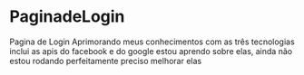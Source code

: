 # PaginadeLogin
Pagina de Login
Aprimorando meus conhecimentos com as três tecnologias
inclui as apis do facebook e do google estou aprendo sobre elas, ainda não estou rodando perfeitamente preciso melhorar elas
